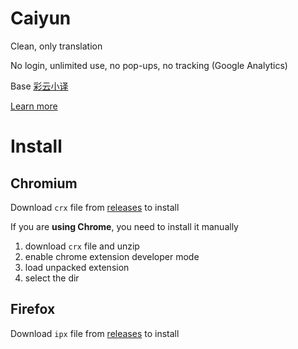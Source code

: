 # Caiyun

Clean, only translation

No login, unlimited use, no pop-ups, no tracking (Google Analytics)

Base [彩云小译](https://chrome.google.com/webstore/detail/lingocloud-web-translatio/jmpepeebcbihafjjadogphmbgiffiajh)

[Learn more](https://tmr.js.org/p/3bd1bb4e/)

# Install

## Chromium

Download `crx` file from [releases](https://github.com/ttttmr/Caiyun/releases) to install

If you are **using Chrome**, you need to install it manually

1. download `crx` file and unzip
2. enable chrome extension developer mode
3. load unpacked extension
4. select the dir

## Firefox

Download `ipx` file from [releases](https://github.com/ttttmr/Caiyun/releases) to install